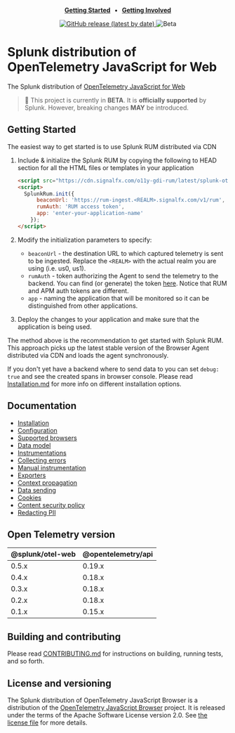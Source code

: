 <p align="center">
  <strong>
    <a href="./docs/Installation.md">Getting Started</a>
    &nbsp;&nbsp;&bull;&nbsp;&nbsp;
    <a href="./docs/CONTRIBUTING.md">Getting Involved</a>
  </strong>
</p>

<p align="center">
  <a href="https://github.com/signalfx/splunk-otel-js-web/releases">
    <img alt="GitHub release (latest by date)" src="https://img.shields.io/github/v/release/signalfx/splunk-otel-js-web?include_prereleases&style=for-the-badge">
  </a>
  <img alt="Beta" src="https://img.shields.io/badge/status-beta-informational?style=for-the-badge">
</p>

# Splunk distribution of OpenTelemetry JavaScript for Web

The Splunk distribution of [OpenTelemetry JavaScript for
Web](https://github.com/open-telemetry/opentelemetry-js)

> :construction: This project is currently in **BETA**. It is **officially supported** by Splunk. However, breaking changes **MAY** be introduced.

## Getting Started

The easiest way to get started is to use Splunk RUM distributed via CDN

1. Include & initialize the Splunk RUM by copying the following to HEAD section for all the HTML files or templates in your application

    ```html
    <script src="https://cdn.signalfx.com/o11y-gdi-rum/latest/splunk-otel-web.js" crossorigin="anonymous"></script>
    <script>
      SplunkRum.init({
          beaconUrl: 'https://rum-ingest.<REALM>.signalfx.com/v1/rum',
          rumAuth: 'RUM access token',
          app: 'enter-your-application-name'
        });
    </script>
    ```

1. Modify the initialization parameters to specify:
   - `beaconUrl` - the destination URL to which captured telemetry is sent to be ingested. Replace the `<REALM>` with the actual realm you are using (i.e. us0, us1).
   - `rumAuth` - token authorizing the Agent to send the telemetry to the backend. You can find (or generate) the token [here](https://app.signalfx.com/o11y/#/organization/current?selectedKeyValue=sf_section:accesstokens).
     Notice that RUM and APM auth tokens are different.
   - `app` - naming the application that will be monitored so it can be distinguished from other applications.
1. Deploy the changes to your application and make sure that the application is being used.

The method above is the recommendation to get started with Splunk RUM. This approach picks up the latest stable version of the Browser Agent distributed via CDN and loads the agent synchronously.

If you don't yet have a backend where to send data to you can set `debug: true` and see the created spans in browser console.
Please read [Installation.md](./docs/Installation.md) for more info on different installation options.

## Documentation

- [Installation](./docs/Installation.md)
- [Configuration](./docs/Configuration.md)
- [Supported browsers](./docs/SupportedBrowsers.md)
- [Data model](./docs/DataModel.md)
- [Instrumentations](./docs/Instrumentations.md)
- [Collecting errors](./docs/Errors.md)
- [Manual instrumentation](./docs/ManualInstrumentation.md)
- [Exporters](./docs/Exporters.md)
- [Context propagation](./docs/ContextPropagation.md)
- [Data sending](./docs/DataSending.md)
- [Cookies](./docs/Cookies.md)
- [Content security policy](./docs/ContentSecurityPolicy.md)
- [Redacting PII](./docs/PII.md)

## Open Telemetry version

| @splunk/otel-web | @opentelemetry/api |
|------------------|--------------------|
| 0.5.x | 0.19.x |
| 0.4.x | 0.18.x |
| 0.3.x | 0.18.x |
| 0.2.x | 0.18.x |
| 0.1.x | 0.15.x |

## Building and contributing

Please read [CONTRIBUTING.md](./docs/CONTRIBUTING.md) for instructions on building, running tests, and so forth.

## License and versioning

The Splunk distribution of OpenTelemetry JavaScript Browser is a distribution
of the [OpenTelemetry JavaScript
Browser](https://github.com/open-telemetry/opentelemetry-js) project. It is
released under the terms of the Apache Software License version 2.0. See [the
license file](./LICENSE) for more details.
